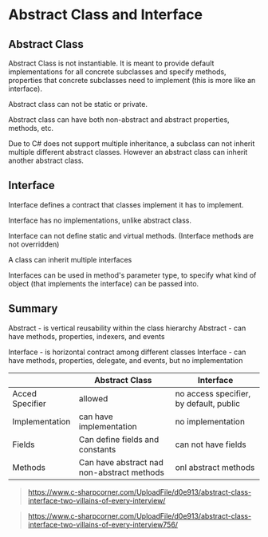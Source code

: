 Abstract Class and Interface
====

Abstract Class
----

Abstract Class is not instantiable. It is meant to provide default implementations for all concrete subclasses and specify methods, properties that concrete subclasses need to implement (this is more like an interface).

Abstract class can not be static or private.

Abstract class can have both non-abstract and abstract properties, methods, etc.

Due to C# does not support multiple inheritance, a subclass can not inherit multiple different abstract classes. However an abstract class can inherit another abstract class.

Interface
----

Interface defines a contract that classes implement  it has to implement.

Interface has no implementations, unlike abstract class.

Interface can not define static and virtual methods. (Interface methods are not overridden)

A class can inherit multiple interfaces

Interfaces can be used in method's parameter type, to specify what kind of object (that implements the interface) can be passed into.

Summary
----

Abstract - is vertical reusability within the class hierarchy
Abstract - can have methods, properties, indexers, and events

Interface - is horizontal contract among different classes
Interface - can have methods, properties, delegate, and events, but no implementation

||Abstract Class|Interface|
|---|---|---|
|Acced Specifier|allowed|no access specifier, by default, public|
|Implementation|can have implementation|no implementation|
|Fields|Can define fields and constants|can not have fields|
|Methods|Can have abstract nad non-abstract methods|onl abstract methods|


> https://www.c-sharpcorner.com/UploadFile/d0e913/abstract-class-interface-two-villains-of-every-interview/

> https://www.c-sharpcorner.com/UploadFile/d0e913/abstract-class-interface-two-villains-of-every-interview756/